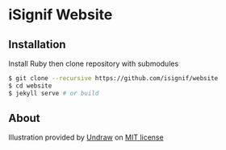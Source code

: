 # iSignif Website

## Installation

Install Ruby then clone repository with submodules

```bash
$ git clone --recursive https://github.com/isignif/website
$ cd website
$ jekyll serve # or build
```

## About

Illustration provided by [Undraw](https://undraw.co/) on [MIT license](https://undraw.co/license)
